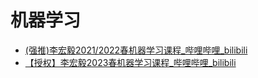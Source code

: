 # 机器学习

- [(强推)李宏毅2021/2022春机器学习课程_哔哩哔哩_bilibili](https://www.bilibili.com/video/BV1Wv411h7kN/?vd_source=ebf06d572d5366b5ef7bc5032fefb08d)
- [【授权】李宏毅2023春机器学习课程_哔哩哔哩_bilibili](https://www.bilibili.com/video/BV1TD4y137mP/?spm_id_from=333.337.search-card.all.click&vd_source=ebf06d572d5366b5ef7bc5032fefb08d) 